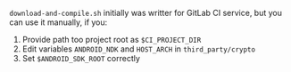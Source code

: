 `download-and-compile.sh` initially was writter for GitLab CI service, but you can use it manually, if you:
1. Provide path too project root as `$CI_PROJECT_DIR`
2. Edit variables `ANDROID_NDK` and `HOST_ARCH` in `third_party/crypto`
3. Set `$ANDROID_SDK_ROOT` correctly
